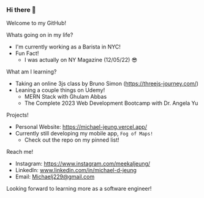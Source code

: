 ### Hi there 👋
Welcome to my GitHub!

Whats going on in my life?
  - I'm currently working as a Barista in NYC!
  - Fun Fact!
      - I was actually on NY Magazine (12/05/22) 😎

What am I learning?
  - Taking an online 3js class by Bruno Simon (https://threejs-journey.com/)
  - Leaning a couple things on Udemy!
      - MERN Stack with Ghulam Abbas
      - The Complete 2023 Web Development Bootcamp with Dr. Angela Yu
   
Projects!
  - Personal Website: https://michael-jeung.vercel.app/
  - Currently still developing my mobile app, `Fog of Maps!`
    - Check out the repo on my pinned list!
   
Reach me!
  - Instagram: https://www.instagram.com/meekaljeung/
  - LinkedIn: www.linkedin.com/in/michael-d-jeung
  - Email: Michaelj229@gmail.com

Looking forward to learning more as a software engineer!

<!--
**mdbj12/mdbj12** is a ✨ _special_ ✨ repository because its `README.md` (this file) appears on your GitHub profile.

Here are some ideas to get you started:

- 🔭 I’m currently working on ...
- 🌱 I’m currently learning ...
- 👯 I’m looking to collaborate on ...
- 🤔 I’m looking for help with ...
- 💬 Ask me about ...
- 📫 How to reach me: ...
- 😄 Pronouns: ...
- ⚡ Fun fact: ...
-->
